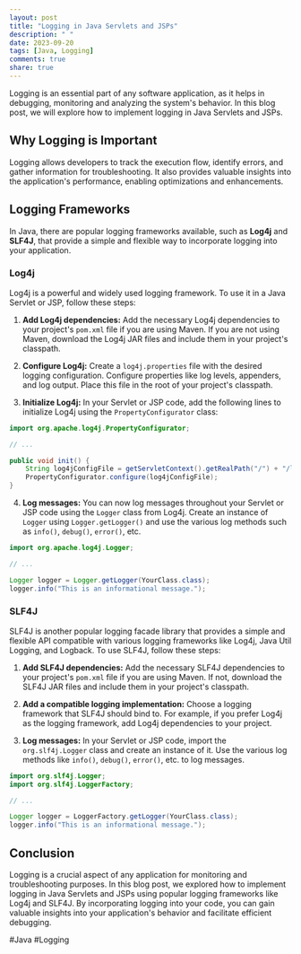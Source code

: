 ```yaml
---
layout: post
title: "Logging in Java Servlets and JSPs"
description: " "
date: 2023-09-20
tags: [Java, Logging]
comments: true
share: true
---
```


Logging is an essential part of any software application, as it helps in debugging, monitoring and analyzing the system's behavior. In this blog post, we will explore how to implement logging in Java Servlets and JSPs.

## Why Logging is Important

Logging allows developers to track the execution flow, identify errors, and gather information for troubleshooting. It also provides valuable insights into the application's performance, enabling optimizations and enhancements.

## Logging Frameworks

In Java, there are popular logging frameworks available, such as **Log4j** and **SLF4J**, that provide a simple and flexible way to incorporate logging into your application.

### Log4j

Log4j is a powerful and widely used logging framework. To use it in a Java Servlet or JSP, follow these steps:

1. **Add Log4j dependencies:** Add the necessary Log4j dependencies to your project's `pom.xml` file if you are using Maven. If you are not using Maven, download the Log4j JAR files and include them in your project's classpath.

2. **Configure Log4j:** Create a `log4j.properties` file with the desired logging configuration. Configure properties like log levels, appenders, and log output. Place this file in the root of your project's classpath.

3. **Initialize Log4j:** In your Servlet or JSP code, add the following lines to initialize Log4j using the `PropertyConfigurator` class:

```java
import org.apache.log4j.PropertyConfigurator;

// ...

public void init() {
    String log4jConfigFile = getServletContext().getRealPath("/") + "/log4j.properties";
    PropertyConfigurator.configure(log4jConfigFile);
}
```

4. **Log messages:** You can now log messages throughout your Servlet or JSP code using the `Logger` class from Log4j. Create an instance of `Logger` using `Logger.getLogger()` and use the various log methods such as `info()`, `debug()`, `error()`, etc.

```java
import org.apache.log4j.Logger;

// ...

Logger logger = Logger.getLogger(YourClass.class);
logger.info("This is an informational message.");
```

### SLF4J

SLF4J is another popular logging facade library that provides a simple and flexible API compatible with various logging frameworks like Log4j, Java Util Logging, and Logback. To use SLF4J, follow these steps:

1. **Add SLF4J dependencies:** Add the necessary SLF4J dependencies to your project's `pom.xml` file if you are using Maven. If not, download the SLF4J JAR files and include them in your project's classpath.

2. **Add a compatible logging implementation:** Choose a logging framework that SLF4J should bind to. For example, if you prefer Log4j as the logging framework, add Log4j dependencies to your project.

3. **Log messages:** In your Servlet or JSP code, import the `org.slf4j.Logger` class and create an instance of it. Use the various log methods like `info()`, `debug()`, `error()`, etc. to log messages.

```java
import org.slf4j.Logger;
import org.slf4j.LoggerFactory;

// ...

Logger logger = LoggerFactory.getLogger(YourClass.class);
logger.info("This is an informational message.");
```

## Conclusion

Logging is a crucial aspect of any application for monitoring and troubleshooting purposes. In this blog post, we explored how to implement logging in Java Servlets and JSPs using popular logging frameworks like Log4j and SLF4J. By incorporating logging into your code, you can gain valuable insights into your application's behavior and facilitate efficient debugging.

#Java #Logging